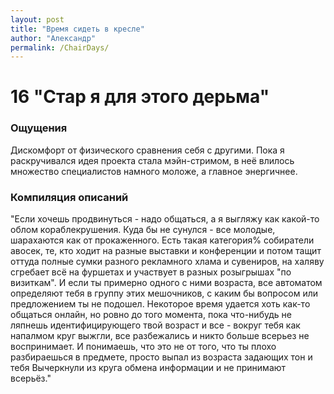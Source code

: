 ```yaml
---
layout: post
title: "Время сидеть в кресле"
author: "Александр"
permalink: /ChairDays/
---
```


# 16 "Стар я для этого дерьма"

### Ощущения
Дискомфорт от физического сравнения себя с другими. Пока я раскручивался идея проекта стала мэйн-стримом, в неё влилось множество специалистов намного моложе, а главное энергичнее.

### Компиляция описаний
"Если хочешь продвинуться - надо общаться, а я выгляжу как какой-то облом кораблекрушения. Куда бы не сунулся - все молодые, шарахаются как от прокаженного. Есть такая категория% собиратели авосек, те, кто ходит на разные выставки и конференции и потом тащит оттуда полные сумки разного рекламного хлама и сувениров, на халяву сгребает всё на фуршетах и участвует в разных розыгрышах "по визиткам". И если ты примерно одного с ними возраста, все автоматом определяют тебя в группу этих мешочников, с каким бы вопросом или предложением ты не подошел. Некоторое время удается хоть как-то общаться онлайн, но ровно до того момента, пока что-нибудь не ляпнешь идентифицирующего твой возраст и все - вокруг тебя как напалмом круг выжгли, все разбежались и никто больше всерьез не воспринимает. И  понимаешь,  что это не от того, что ты плохо разбираешься в предмете, просто выпал из возраста задающих тон и тебя Вычеркнули из круга обмена информации и не принимают всерьёз."
